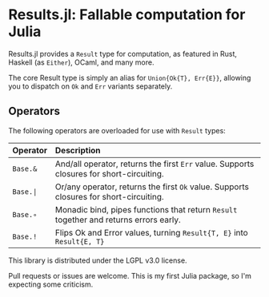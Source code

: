 # Results.jl: Fallable computation for Julia

Results.jl provides a `Result` type for computation, as featured
in Rust, Haskell (as `Either`), OCaml, and many more.

The core Result type is simply an alias for `Union{Ok{T}, Err{E}}`,
allowing you to dispatch on `Ok` and `Err` variants separately.

## Operators

The following operators are overloaded for use with `Result` types:

| Operator | Description                                                                              |
| :---     | :---                                                                                     |
| `Base.&` | And/all operator, returns the first `Err` value. Supports closures for short-circuiting. |
| `Base.\|` | Or/any operator, returns the first `Ok` value. Supports closures for short-circuiting.   |
| `Base.∘` | Monadic bind, pipes functions that return `Result` together and returns errors early.    |
| `Base.!` | Flips Ok and Error values, turning `Result{T, E}` into `Result{E, T}`                    |

This library is distributed under the LGPL v3.0 license.

Pull requests or issues are welcome. This is my first Julia package, so I'm expecting some criticism.